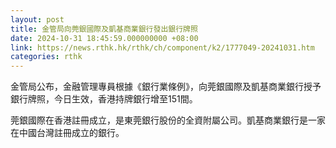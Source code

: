 ```yaml
---
layout: post
title: 金管局向莞銀國際及凱基商業銀行發出銀行牌照
date: 2024-10-31 18:45:59.000000000 +08:00
link: https://news.rthk.hk/rthk/ch/component/k2/1777049-20241031.htm
categories: rthk
---
```


金管局公布，金融管理專員根據《銀行業條例》，向莞銀國際及凱基商業銀行授予銀行牌照，今日生效，香港持牌銀行增至151間。

莞銀國際在香港註冊成立，是東莞銀行股份的全資附屬公司。凱基商業銀行是一家在中國台灣註冊成立的銀行。
